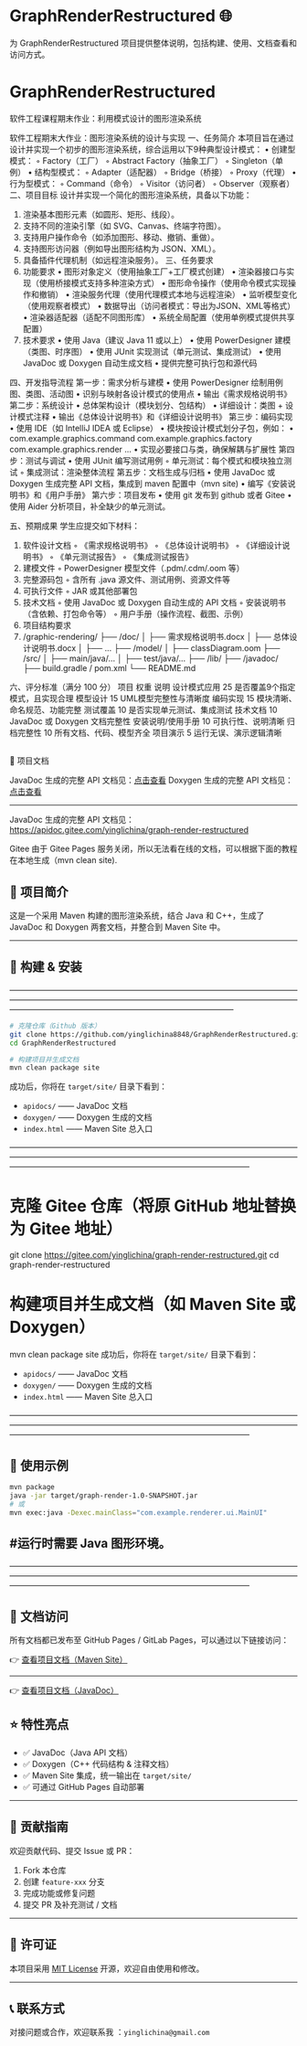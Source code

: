 # GraphRenderRestructured 🌐

为 GraphRenderRestructured 项目提供整体说明，包括构建、使用、文档查看和访问方式。

# GraphRenderRestructured
软件工程课程期末作业：利用模式设计的图形渲染系统

软件工程期末大作业：图形渲染系统的设计与实现
一、任务简介
本项目旨在通过设计并实现一个初步的图形渲染系统，综合运用以下9种典型设计模式：
• 创建型模式：
◦ Factory（工厂）
◦ Abstract Factory（抽象工厂）
◦ Singleton（单例）
• 结构型模式：
◦ Adapter（适配器）
◦ Bridge（桥接）
◦ Proxy（代理）
• 行为型模式：
◦ Command（命令）
◦ Visitor（访问者）
◦ Observer（观察者）
二、项目目标
设计并实现一个简化的图形渲染系统，具备以下功能：
1. 渲染基本图形元素（如圆形、矩形、线段）。
2. 支持不同的渲染引擎（如 SVG、Canvas、终端字符图）。
3. 支持用户操作命令（如添加图形、移动、撤销、重做）。
4. 支持图形访问器（例如导出图形结构为 JSON、XML）。
5. 具备插件代理机制（如远程渲染服务）。
三、任务要求
1. 功能要求
   • 图形对象定义（使用抽象工厂+工厂模式创建）
   • 渲染器接口与实现（使用桥接模式支持多种渲染方式）
   • 图形命令操作（使用命令模式实现操作和撤销）
   • 渲染服务代理（使用代理模式本地与远程渲染）
   • 监听模型变化（使用观察者模式）
   • 数据导出（访问者模式：导出为JSON、XML等格式）
   • 渲染器适配器（适配不同图形库）
   • 系统全局配置（使用单例模式提供共享配置）
2. 技术要求
   • 使用 Java（建议 Java 11 或以上）
   • 使用 PowerDesigner 建模（类图、时序图）
   • 使用 JUnit 实现测试（单元测试、集成测试）
   • 使用 JavaDoc 或 Doxygen 自动生成文档
   • 提供完整可执行包和源代码

四、开发指导流程
第一步：需求分析与建模
• 使用 PowerDesigner 绘制用例图、类图、活动图
• 识别与映射各设计模式的使用点
• 输出《需求规格说明书》
第二步：系统设计
• 总体架构设计（模块划分、包结构）
• 详细设计：类图 + 设计模式注释
• 输出《总体设计说明书》和《详细设计说明书》
第三步：编码实现
• 使用 IDE（如 IntelliJ IDEA 或 Eclipse）
• 模块按设计模式划分子包，例如：
• com.example.graphics.command
com.example.graphics.factory
com.example.graphics.render
...
• 实现必要接口与类，确保解耦与扩展性
第四步：测试与调试
• 使用 JUnit 编写测试用例
◦ 单元测试：每个模式和模块独立测试
◦ 集成测试：渲染整体流程
第五步：文档生成与归档
• 使用 JavaDoc 或 Doxygen 生成完整 API 文档，集成到 maven 配置中（mvn site)
• 编写《安装说明书》和《用户手册》
第六步：项目发布
• 使用 git 发布到 github 或者 Gitee
• 使用 Aider 分析项目，补全缺少的单元测试。


五、预期成果
学生应提交如下材料：
1. 软件设计文档
◦ 《需求规格说明书》
◦ 《总体设计说明书》
◦ 《详细设计说明书》
◦ 《单元测试报告》
◦ 《集成测试报告》
2. 建模文件
◦ PowerDesigner 模型文件（.pdm/.cdm/.oom 等）
3. 完整源码包
◦ 含所有 .java 源文件、测试用例、资源文件等
4. 可执行文件
◦ JAR 或其他部署包
5. 技术文档
◦ 使用 JavaDoc 或 Doxygen 自动生成的 API 文档
◦ 安装说明书（含依赖、打包命令等）
◦ 用户手册（操作流程、截图、示例）
6. 项目结构要求
6. /graphic-rendering/
├── /doc/
│     ├── 需求规格说明书.docx
│     ├── 总体设计说明书.docx
│     ├── ...
├── /model/
│     ├── classDiagram.oom
├── /src/
│     ├── main/java/...
│     ├── test/java/...
├── /lib/
├── /javadoc/
├── build.gradle / pom.xml
└── README.md

六、评分标准（满分 100 分）
项目                权重                说明
设计模式应用         25                  是否覆盖9个指定模式，且实现合理
模型设计            15                  UML模型完整性与清晰度
编码实现            15                  模块清晰、命名规范、功能完整
测试覆盖            10                  是否实现单元测试、集成测试
技术文档            10                  JavaDoc 或 Doxygen 文档完整性
安装说明/使用手册    10                  可执行性、说明清晰
归档完整性          10                  所有文档、代码、模型齐全
项目演示            5                   运行无误、演示逻辑清晰


## 

📄 项目文档

JavaDoc 生成的完整 API 文档见：[点击查看](https://yinglichina8848.github.io/GraphRenderRestructured/)
Doxygen 生成的完整 API 文档见：[点击查看](https://yinglichina8848.github.io/GraphRenderRestructured/html/index.html)

--------------------------------------------------------------------------------------------------------------

JavaDoc 生成的完整 API 文档见：https://apidoc.gitee.com/yinglichina/graph-render-restructured

Gitee 由于 Gitee Pages 服务关闭，所以无法看在线的文档，可以根据下面的教程在本地生成（mvn clean site).





## 🚀 项目简介

这是一个采用 Maven 构建的图形渲染系统，结合 Java 和 C++，生成了 JavaDoc 和 Doxygen 两套文档，并整合到 Maven Site 中。

---

## 🧱 构建 & 安装
————————————————————————————————————————————————————————————————————————————————————————————————————
```bash
# 克隆仓库（Github 版本）
git clone https://github.com/yinglichina8848/GraphRenderRestructured.git
cd GraphRenderRestructured

# 构建项目并生成文档
mvn clean package site
```
成功后，你将在 `target/site/` 目录下看到：

- `apidocs/` —— JavaDoc 文档
- `doxygen/` —— Doxygen 生成的文档
- `index.html` —— Maven Site 总入口

——————————————————————————————————————————————————————————————————————————————————————————————————————
# 克隆 Gitee 仓库（将原 GitHub 地址替换为 Gitee 地址）
git clone https://gitee.com/yinglichina/graph-render-restructured.git
cd graph-render-restructured

# 构建项目并生成文档（如 Maven Site 或 Doxygen）
mvn clean package site
成功后，你将在 `target/site/` 目录下看到：

- `apidocs/` —— JavaDoc 文档
- `doxygen/` —— Doxygen 生成的文档
- `index.html` —— Maven Site 总入口



——————————————————————————————————————————————————————————————————————————————————————————————————————
## 📄 使用示例

```bash
mvn package
java -jar target/graph-render-1.0-SNAPSHOT.jar
# 或
mvn exec:java -Dexec.mainClass="com.example.renderer.ui.MainUI"
```
#运行时需要 Java 图形环境。
---

——————————————————————————————————————————————————————————————————————————————————————————————————————
## 🧭 文档访问

所有文档都已发布至 GitHub Pages / GitLab Pages，可以通过以下链接访问：

👉 [查看项目文档（Maven Site）](https://yinglichina8848.github.io/GraphRenderRestructured/)

---
👉 [查看项目文档（JavaDoc）](https://apidoc.gitee.com/yinglichina/graph-render-restructured)


## ⭐ 特性亮点

- ✅ JavaDoc（Java API 文档）
- ✅ Doxygen（C++ 代码结构 & 注释文档）
- ✅ Maven Site 集成，统一输出在 `target/site/`
- ✅ 可通过 GitHub Pages 自动部署

---

## 🤝 贡献指南

欢迎贡献代码、提交 Issue 或 PR：

1. Fork 本仓库
2. 创建 `feature-xxx` 分支
3. 完成功能或修复问题
4. 提交 PR 及补充测试 / 文档

---

## 📝 许可证

本项目采用 [MIT License](LICENSE) 开源，欢迎自由使用和修改。

---

## 📞 联系方式

对接问题或合作，欢迎联系我 ：`yinglichina@gmail.com`

